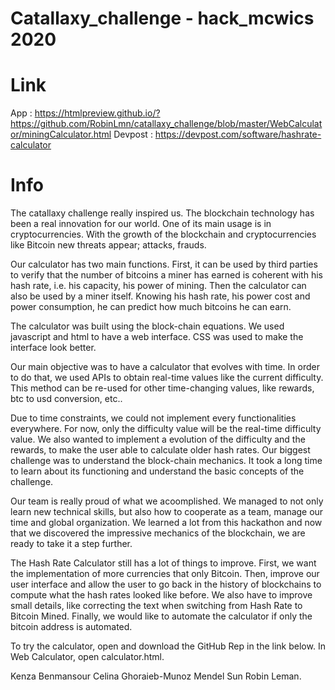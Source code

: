 # Catallaxy_challenge - hack_mcwics 2020

# Link

App : https://htmlpreview.github.io/?https://github.com/RobinLmn/catallaxy_challenge/blob/master/WebCalculator/miningCalculator.html
Devpost : https://devpost.com/software/hashrate-calculator

# Info

The catallaxy challenge really inspired us. The blockchain technology has been a real innovation for our world. One of its main usage is in cryptocurrencies. With the growth of the blockchain and cryptocurrencies like Bitcoin new threats appear; attacks, frauds.

Our calculator has two main functions. First, it can be used by third parties to verify that the number of bitcoins a miner has earned is coherent with his hash rate, i.e. his capacity, his power of mining. Then the calculator can also be used by a miner itself. Knowing his hash rate, his power cost and power consumption, he can predict how much bitcoins he can earn.

The calculator was built using the block-chain equations. We used javascript and html to have a web interface. CSS was used to make the interface look better.

Our main objective was to have a calculator that evolves with time. In order to do that, we used APIs to obtain real-time values like the current difficulty. This method can be re-used for other time-changing values, like rewards, btc to usd conversion, etc..

Due to time constraints, we could not implement every functionalities everywhere. For now, only the difficulty value will be the real-time difficulty value. We also wanted to implement a evolution of the difficulty and the rewards, to make the user able to calculate older hash rates. Our biggest challenge was to understand the block-chain mechanics. It took a long time to learn about its functioning and understand the basic concepts of the challenge.

Our team is really proud of what we acoomplished. We managed to not only learn new technical skills, but also how to cooperate as a team, manage our time and global organization. We learned a lot from this hackathon and now that we discovered the impressive mechanics of the blockchain, we are ready to take it a step further.

The Hash Rate Calculator still has a lot of things to improve. First, we want the implementation of more currencies that only Bitcoin. Then, improve our user interface and allow the user to go back in the history of blockchains to compute what the hash rates looked like before. We also have to improve small details, like correcting the text when switching from Hash Rate to Bitcoin Mined. Finally, we would like to automate the calculator if only the bitcoin address is automated.

To try the calculator, open and download the GitHub Rep in the link below. In Web Calculator, open calculator.html.

Kenza Benmansour 
Celina Ghoraieb-Munoz 
Mendel Sun 
Robin Leman.
